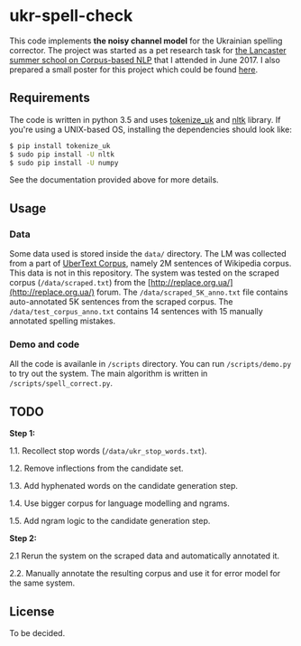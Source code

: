 # ukr-spell-check

This code implements **the noisy channel model** for the Ukrainian spelling corrector.
The project was started as a pet research task for [the Lancaster summer school on Corpus-based NLP](http://ucrel.lancs.ac.uk/summerschool/nlp.php) that I attended in June 2017.
I also prepared a small poster for this project which could be found [here](https://drive.google.com/file/d/0B4ZvRIQJjnSec0J5WUNJbkUtSTg/view?usp=sharing).

## Requirements

The code is written in python 3.5 and uses [tokenize_uk](http://tokenize-uk.readthedocs.io/en/latest/) and [nltk](http://www.nltk.org/install.html) library.
If you're using a UNIX-based OS, installing the dependencies should look like:

```bash
$ pip install tokenize_uk
$ sudo pip install -U nltk
$ sudo pip install -U numpy
```

See the documentation provided above for more details.

## Usage

### Data

Some data used is stored inside the `data/` directory.
The LM was collected from a part of [UberText Corpus](http://lang.org.ua/en/corpora/#anchor4), namely 2M sentences of Wikipedia corpus. This data is not in this repository.
The system was tested on the scraped corpus (`/data/scraped.txt`) from the [http://replace.org.ua/](http://replace.org.ua/) forum.
The `/data/scraped_5K_anno.txt` file contains auto-annotated 5K sentences from the scraped corpus.
The `/data/test_corpus_anno.txt` contains 14 sentences with 15 manually annotated spelling mistakes.

### Demo and code

All the code is availanle in `/scripts` directory.
You can run `/scripts/demo.py` to try out the system.
The main algorithm is written in `/scripts/spell_correct.py`.

## TODO

**Step 1:**

1.1. Recollect stop words (`/data/ukr_stop_words.txt`).

1.2. Remove inflections from the candidate set.

1.3. Add hyphenated words on the candidate generation step.

1.4. Use bigger corpus for language modelling and ngrams.

1.5. Add ngram logic to the candidate generation step.

**Step 2:**

2.1 Rerun the system on the scraped data and automatically annotated it.

2.2. Manually annotate the resulting corpus and use it for error model for the same system.

## License

To be decided.

